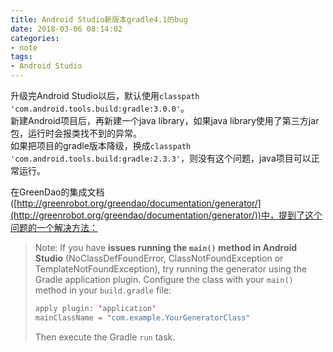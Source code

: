```yaml
---
title: Android Studio新版本gradle4.1的bug
date: 2018-03-06 08:14:02 
categories: 
- note
tags: 
- Android Studio
---
```

升级完Android Studio以后，默认使用`classpath 'com.android.tools.build:gradle:3.0.0'`。    
新建Android项目后，再新建一个java library，如果java library使用了第三方jar包，运行时会报类找不到的异常。  
如果把项目的gradle版本降级，换成`classpath 'com.android.tools.build:gradle:2.3.3'`，则没有这个问题，java项目可以正常运行。  
  
在GreenDao的集成文档([http://greenrobot.org/greendao/documentation/generator/](http://greenrobot.org/greendao/documentation/generator/))中，提到了这个问题的一个解决方法：  
  
> Note: If you have **issues running the `main()` method in Android Studio** (NoClassDefFoundError, ClassNotFoundException or TemplateNotFoundException), try running the generator using the Gradle application plugin. Configure the class with your `main()` method in your `build.gradle` file:  
> ```java  
> apply plugin: 'application'  
> mainClassName = "com.example.YourGeneratorClass"  
> ```  
> Then execute the Gradle `run` task.